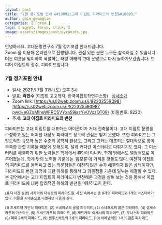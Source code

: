 ```yaml
---
layout: post
title: "7월 정기포럼 안내 &#10092;고대 이집트 피라미드의 변천&#10093;"
author: ghim-gwanglim
categories: [ Forum ]
tags: [ Egypt, Forum, sticky ] 
image: assets/images/post/pyramids.jpg
---
```


안녕하세요. 고대문명연구소 7월 정기포럼 안내드립니다.<br> 
Zoom 을 이용해 온라인으로 진행됩니다. 관심 있는 분은 누구든 참석하실 수 있습니다. 
더운 여름을 맞이하여 작렬하는 태양 아래의 고대 문명으로 다시 돌아가보겠습니다. 
드디어 이집트의 정수, 피라미드입니다.


### 7월 정기포럼 안내
- 일시: 2021년 7월 31일 (토) 오후 3시
- 발표: __곽민수__ (이집트 고고학자, 한국이집트학연구소장) &nbsp; [상세소개](/author-kwack)
- Zoom link: [https://us02web.zoom.us/j/82232559098](https://us02web.zoom.us/j/82232559098?pwd=eGZoMlhoWFRCSVYxaS9jazYvOVczQT09) (비밀번호: 9220)
- 주제: __고대 이집트 피라미드의 변천__


피라미드는 고대 이집트를 대표하는 아이콘이자 거대 건축물이다. 고대 이집트 문명을 구성하고 있는 어떠한 대상도 피라미드 정도의 관심은 받지 못했다. 또한 피라미드는 그 압도적인 규모와 높은 수준의 공학적 완성도, 그리고 그와는 대조되는 절대적으로 양이 부족한 관련 기록들 때문에 오래도록, 널리 커다란 미스터리로 다뤄지기도 했다. 그 미스터리를 해결하기 위한 노력들은 학계에서 뿐만이 아니라, 학계 밖에서도 열정적으로 이루어졌는데, 학계 밖의 노력들 가운데는 ‘음모론’에 가까운 것들도 많다. 여전히 이집트의 피라미드를 둘러싸고 있는 의문점들은 여전히 많은 수가 해결되지 않은 상태이지만, 피라미드의 변천 과정에 대한 이해를 통해서 그 의문점들 가운데 일부는 해결할 수 있다. 본 강연에서는 고대 이집트의 피라미드가 변천해온 과정을 살펴 보는 것을 통해서 이집트 피라미드에 대한 합리적인 이해의 발판을 마련하고자 한다.


<small class="text-muted">(표지 사진 설명)
사카라와 다슈르의 피라미드들. 사진 속에서는 총 9개의 피라미드와 1개의 마스타바가 있다. 이들을 시대순으로 나열하면 다음과 같다.<br><br>
(1) 조세르의 계단식 피라미드, (2) 스네페루의 굴절 피라미드, (3) 스네페루의 붉은 피라미드, (4) 셉세스카프의 마스타브, (5) 우세르카프의 피라미드, (6) 제드카라-이세시의 피라미드, (7) 우나스의 피라미드, (8) 페피 2세의 피라미드, (9) 센우스레트의 3세의 피라미드, (10) 아메넴헤트 3세의 검은 피라미드
</small>
